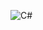 ![C#](https://img.shields.io/badge/Language-C%23-239120?style=for-the-badge&logo=csharp&logoColor=white)
